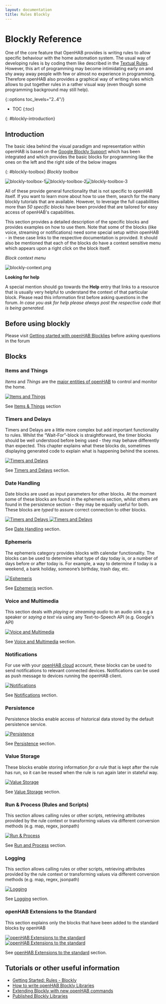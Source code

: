 ```yaml
---
layout: documentation
title: Rules Blockly
---
```


# Blockly Reference

One of the core feature that OpenHAB provides is writing rules to allow specific behaviour with the home automation system. The usual way of developing rules is by coding them like described in the [Textual Rules]({{base}}/configuration/rules-dsl.html). However, this art of programming may become intimidating early on and shy away away people with few or almost no experience in programming. Therefore openHAB also provides a graphical way of writing rules which allows to put together rules in a rather visual way (even though some programming background may still help).

{::options toc_levels="2..4"/}

- TOC
{:toc}

{: #blockly-introduction}
## Introduction


The basic idea behind the visual paradigm and representation within openHAB is based on the [Google Blockly Support](https://developers.google.com/blockly) which has been integrated and which provides the basic blocks for programming like the ones on the left and the right side of the below images

{: #blockly-toolbox}
*Blockly toolbox*

![blockly-toolbox-1](images/blockly/blockly-toolbox-1.png)![blockly-toolbox-2](images/blockly/blockly-toolbox-2.png)![blockly-toolbox-3](images/blockly/blockly-toolbox-3.png)



All of these provide general functionality that is not specific to openHAB itself. If you want to learn more about how to use them, search for the many blockly tutorials that are available.
However, to leverage the full capabilities more than *50 specific blocks* have been provided that are tailored for easy access of openHAB's capabilities.

This section provides a detailed description of the specific blocks and provides examples on how to use them. Note that some of the blocks (like voice, streaming or notifications) need some special setup within openHAB  - in these case links to the respective documentation is provided. It should also be mentioned that each of the blocks do have a context sensitive menu which appears upon a right click on the block itself.

*Block context menu*

![blockly-context.png](images/blockly/blockly-contextmenu.png)

**Looking for help**

A special mention should go towards the **Help** entry that links to a resource that is usually very helpful to understand the context of that particular block. Please read this information first before asking questions in the forum. *In case you ask for help please always post the respective code that is being generated.*

## Before using blockly

Please visit [Getting started with openHAB Blocklies](rules-blockly-before-using.html) before asking questions in the forum

## Blocks

### Items and Things

*Items* and *Things* are the [major entities of openHAB](https://www.openhab.org/docs/concepts/) to control and monitor the home.

[![Items and Things](images/blockly/blockly-items-and-things-small.png "Items and Things")
](rules-blockly-items-things.html)

See [Items & Things](rules-blockly-items-things.html) section

### Timers and Delays

Timers and Delays are a little more complex but add important functionality to rules. Whilst the “Wait-For”-block is straightforward, the timer blocks should be well understood before being used - they may behave differently than expected. This chapter explains what these blocks do, sometimes displaying generated code to explain what is happening behind the scenes.


[![Timers and Delays](images/blockly/blockly-timers-and-delays-small.png "Items and Things")
](rules-blockly-timers-and-delays.html)

See [Timers and Delays](rules-blockly-timers-and-delays.html) section.

### Date Handling

Date blocks are used as input parameters for other blocks.
At the moment some of these blocks are found in the ephemeris section, whilst others are found in the persistence section - they may be equally useful for both. These blocks are *typed* to assure correct connection to other blocks.

[![Timers and Delays](images/blockly/blockly-date-handling-ephemeris-small.png "Ephemeris Dates")
](rules-blockly-date-handling.html) [![Timers and Delays](images/blockly/blockly-date-handling-persistence-small.png "Persistence Dates")
](rules-blockly-date-handling.html)

See [Date Handling](rules-blockly-date-handling.html) section.

### Ephemeris

The ephemeris category provides blocks with calendar functionality. The blocks can be used to determine what type of day today is, or a number of days before or after today is. For example, a way to determine if today is a weekend, a bank holiday, someone’s birthday, trash day, etc.


[![Ephemeris](images/blockly/blockly-ephemeris-small.png "Ephemeris")
](rules-blockly-ephemeris.html)

See [Ephemeris](rules-blockly-ephemeris.html) section.

### Voice and Multimedia

This section deals with _playing or streaming audio_ to an audio sink e.g a speaker or _saying a text_ via using any Text-to-Speech API (e.g. Google's API)

[![Voice and Multimedia](images/blockly/blockly-voice-and-multimedia-small.png "Voice and Multimedia")
](rules-blockly-voice-and-multimedia.html)

See [Voice and Multimedia](rules-blockly-voice-and-multimedia.html) section.

### Notifications

For use with your [openHAB cloud](https://www.openhab.org/addons/integrations/openhabcloud/) account, these blocks can be used to send notifications to relevant connected devices. Notifications can be used as push message to devices running the openHAB client.

[![Notifications](images/blockly/blockly-notifications-small.png "Notifications")
](rules-blockly-notifications.html)

See [Notifications](rules-blockly-notifications.html) section.

### Persistence

Persistence blocks enable access of historical data stored by the default persistence service.

[![Persistence](images/blockly/blockly-persistence-small.png "Persistence")
](rules-blockly-persistence.html)

See [Persistence](rules-blockly-persistence.html) section.

### Value Storage

These blocks enable storing information *for a rule* that is kept after the rule has run, so it can be reused when the rule is run again later in stateful way.

[![Value Storage](images/blockly/blockly-value-storage-small.png "Value Storage")
](rules-blockly-value-storage.html)

See [Value Storage](rules-blockly-value-storage.html) section.

### Run & Process (Rules and Scripts)

This section allows calling rules or other scripts, retrieving attributes provided by the rule context or transforming values via different conversion methods (e.g. map, regex, jsonpath)

[![Run & Process](images/blockly/blockly-value-storage-small.png "Value Storage")
](rules-blockly-run-and-process.html)

See [Run and Process](rules-blockly-run-and-process.html) section.

### Logging

This section allows calling rules or other scripts, retrieving attributes provided by the rule context or transforming values via different conversion methods (e.g. map, regex, jsonpath)

[![Logging](images/blockly/blockly-value-storage-small.png "Logging")
](rules-blockly-logging.html)

See [Logging](rules-blockly-logging.html) section.

### openHAB Extensions to the Standard

This section explains only the blocks that have been added to the standard blocks by openHAB


[![openHAB Extensions to the standard](images/blockly/blockly-colors-overview-small.png "openHAB Extensions to the Standard")
](rules-blockly-standard-ext.html)[![openHAB Extensions to the standard](images/blockly/blockly-lists-dictionary-overview-small.png "openHAB Extensions to the Standard")
](rules-blockly-standard-ext.html)

See [openHAB Extensions to the standard](rules-blockly-standard-ext.html) section.

## Tutorials or other useful information

- [Getting Started: Rules - Blockly](https://community.openhab.org/t/getting-started-rules-blockly/132453)
- [How to write openHAB Blockly Libraries](https://community.openhab.org/t/tutorial-how-to-write-block-libraries/130074)
- [Extending Blockly with new openHAB commands](https://community.openhab.org/t/extending-blockly-with-new-openhab-commands/127169)
- [Published Blockly Libraries](https://community.openhab.org/c/marketplace/block-libraries/76)
